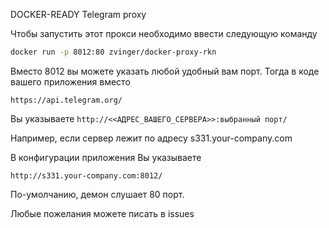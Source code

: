 DOCKER-READY Telegram proxy

Чтобы запустить этот прокси необходимо ввести следующую команду

```bash
docker run -p 8012:80 zvinger/docker-proxy-rkn
```

Вместо 8012 вы можете указать любой удобный вам порт. Тогда в коде вашего приложения вместо

`https://api.telegram.org/`

Вы указываете
`http://<<АДРЕС_ВАШЕГО_СЕРВЕРА>>:выбранный порт/`

Например, если сервер лежит по адресу s331.your-company.com

В конфигурации приложения Вы указываете

`http://s331.your-company.com:8012/`

По-умолчанию, демон слушает 80 порт.

Любые пожелания можете писать в issues
